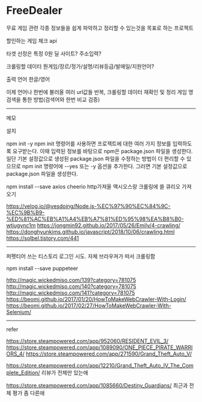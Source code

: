 # FreeDealer

무료 게임 관련 각종 정보들을 쉽게 파악하고 정리할 수 있는것을 목표로 하는 프로젝트

할인하는 게임 체크 api

타겟 선정은
특정 0원 딜 사이트?
주소입력?

크롤링할 데이터
뭔게임/장르/정가/설명/리뷰등급/발매일/지원언어?

출력 언어
한글/영어

이제 언어나 한번에 불러올 여러 url값들 반복,
크롤링할 데이터 재확인 및 정리
게임 명 검색을 통한 방법(검색어와 한번 비교 검증)

---------------------------
메모

설치

npm init -y
npm init 명령어를 사용하면 프로젝트에 대한 여러 가지 정보를 입력하도록 요구받는다. 이때 입력된 정보를 바탕으로 npm은 package.json 파일을 생성한다. 일단 기본 설정값으로 생성된 package.json 파일을 수정하는 방법이 더 편리할 수 있으므로 npm init 명령어에 --yes 또는 -y 옵션을 추가한다. 그러면 기본 설정값으로 package.json 파일을 생성한다.

npm install --save axios cheerio
http가져올 액시오스랑 크롤링에 쓸 큐리오 가져오기

https://velog.io/@yesdoing/Node.js-%EC%97%90%EC%84%9C-%EC%9B%B9-%ED%81%AC%EB%A1%A4%EB%A7%81%ED%95%98%EA%B8%B0-wtjugync1m
https://jongmin92.github.io/2017/05/26/Emily/4-crawling/
https://donghyunkims.github.io/javascript/2018/10/06/crawling.html
https://solbel.tistory.com/441

------------------------------------

퍼펫티어 쓰는 티스토리 로그인 시도.
자체 브라우져가 떠서 크롤링함

npm install --save puppeteer

http://magic.wickedmiso.com/139?category=781075
http://magic.wickedmiso.com/140?category=781075
http://magic.wickedmiso.com/141?category=781075
https://beomi.github.io/2017/01/20/HowToMakeWebCrawler-With-Login/
https://beomi.github.io/2017/02/27/HowToMakeWebCrawler-With-Selenium/

--------------------------------
refer

https://store.steampowered.com/app/952060/RESIDENT_EVIL_3/
https://store.steampowered.com/app/1089090/ONE_PIECE_PIRATE_WARRIORS_4/
https://store.steampowered.com/app/271590/Grand_Theft_Auto_V/

https://store.steampowered.com/app/12210/Grand_Theft_Auto_IV_The_Complete_Edition/
리뷰가 전체만 있는애

https://store.steampowered.com/app/1085660/Destiny_Guardians/
최근과 전체 평가 좀 다른애
